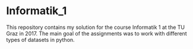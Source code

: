 # Informatik_1
 
This repository contains my solution for the course Informatik 1 at the TU Graz in 2017. The main goal of the assignments was to work with different types of datasets in python.
